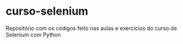 # curso-selenium
Repositório com os códigos feito nas aulas e exercícios do curso de Selenium com Python

